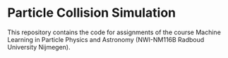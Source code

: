# Particle Collision Simulation

This repository contains the code for assignments of the course Machine Learning in Particle Physics and Astronomy (NWI-NM116B Radboud University Nijmegen).
